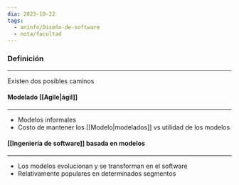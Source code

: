 ```yaml
---
dia: 2023-10-22
tags:
  - aninfo/Diseño-de-software
  - nota/facultad
---
```

### Definición
---
Existen dos posibles caminos 

#### Modelado [[Agile|ágil]]
---
* Modelos informales
* Costo de mantener los [[Modelo|modelados]] vs utilidad de los modelos

#### [[Ingeniería de software]] basada en modelos
---
* Los modelos evolucionan y se transforman en el software
* Relativamente populares en determinados segmentos


